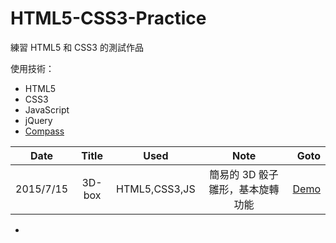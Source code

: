 # HTML5-CSS3-Practice

練習 HTML5 和 CSS3 的測試作品

使用技術：

* HTML5
* CSS3
* JavaScript
* jQuery
* [Compass](http://compass-style.org)



| Date      | Title           | Used             |  Note                       | Goto  |
| :-------: |:---------------:| :---------------:| :--------------------------:| -----:|
| 2015/7/15 | 3D-box          | HTML5,CSS3,JS    | 簡易的 3D 骰子雛形，基本旋轉功能 | [ Demo ](http://polarbearandrew.github.io/HTML5-CSS3-Practice/3D-box/index.html) |


* 

